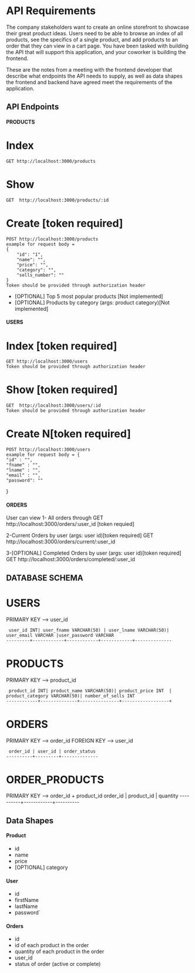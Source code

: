 # API Requirements
The company stakeholders want to create an online storefront to showcase their great product ideas. Users need to be able to browse an index of all products, see the specifics of a single product, and add products to an order that they can view in a cart page. You have been tasked with building the API that will support this application, and your coworker is building the frontend.

These are the notes from a meeting with the frontend developer that describe what endpoints the API needs to supply, as well as data shapes the frontend and backend have agreed meet the requirements of the application. 

## API Endpoints
#### PRODUCTS
# Index
    GET http://localhost:3000/products

# Show
    GET  http://localhost:3000/products/:id

# Create [token required]
    POST http://localhost:3000/products
    example for request body =
    {
        "id": "1",
        "name": "",
        "price": "",
        "category": "",
        "sells_number": ""   
    }
    Token should be provided through authorization header

- [OPTIONAL] Top 5 most popular products [Not implemented]
- [OPTIONAL] Products by category (args: product category)[Not implemented]

#### USERS
# Index [token required]
    GET http://localhost:3000/users 
    Token should be provided through authorization header

# Show [token required] 
    GET  http://localhost:3000/users/:id
    Token should be provided through authorization header

# Create N[token required] 
    POST http://localhost:3000/users
    example for request body = {
    "id" : "",
    "fname" : "",
    "lname" : "",
    "email" : "",
    "password": ""
}

#### ORDERS

User can view 
1- All orders through GET http://localhost:3000/orders/:user_id [token requied]

2-Current Orders by user (args: user id)[token required] 
    GET http://localhost:3000/orders/current/:user_id
  
3-[OPTIONAL] Completed Orders by user (args: user id)[token required] 
    GET http://localhost:3000/orders/completed/:user_id


## DATABASE SCHEMA
# USERS
PRIMARY KEY -->  user_id

     user_id INT| user_fname VARCHAR(50) | user_lname VARCHAR(50)| user_email VARCHAR |user_password VARCHAR
    ---------+------------+------------+------------+--------------

# PRODUCTS
PRIMARY KEY --> product_id

     product_id INT| product_name VARCHAR(50)| product_price INT  | product_category VARCHAR(50)| number_of_sells INT
    ------------+--------------+---------------+------------------+

# ORDERS
PRIMARY KEY --> order_id
FOREIGN KEY --> user_id

     order_id | user_id | order_status
    ----------+---------+--------------

# ORDER_PRODUCTS

PRIMARY KEY --> order_id + product_id
    order_id | product_id | quantity
    ----------+------------+----------


## Data Shapes
#### Product
-  id
- name
- price
- [OPTIONAL] category

#### User
- id
- firstName
- lastName
- password`

#### Orders
- id
- id of each product in the order
- quantity of each product in the order
- user_id
- status of order (active or complete)
